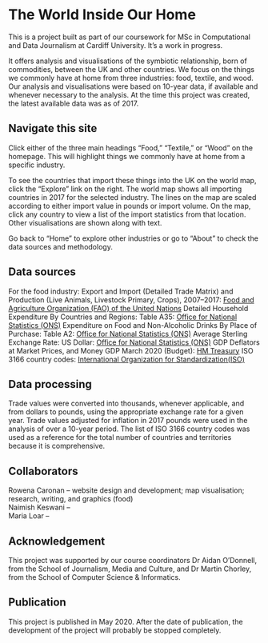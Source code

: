 # The World Inside Our Home

This is a project built as part of our coursework for MSc in Computational and Data Journalism at Cardiff University. It’s a work in progress.

It offers analysis and visualisations of the symbiotic relationship, born of commodities, between the UK and other countries. We focus on the things we commonly have at home from three industries: food, textile, and wood. Our analysis and visualisations were based on 10-year data, if available and whenever necessary to the analysis. At the time this project was created, the latest available data was as of 2017.

## Navigate this site

Click either of the three main headings “Food,” “Textile,” or “Wood” on the homepage. This will highlight things we commonly have at home from a specific industry.

To see the countries that import these things into the UK on the world map, click the “Explore” link on the right. The world map shows all importing countries in 2017 for the selected industry. The lines on the map are scaled according to either import value in pounds or import volume. On the map, click any country to view a list of the import statistics from that location. Other visualisations are shown along with text.

Go back to “Home” to explore other industries or go to “About” to check the data sources and methodology.

## Data sources

For the food industry:
Export and Import (Detailed Trade Matrix) and Production (Live Animals, Livestock Primary, Crops), 2007–2017: [Food and Agriculture Organization (FAO) of the United Nations](http://www.fao.org/faostat/en/#data/TM)
Detailed Household Expenditure By Countries and Regions: Table A35: [Office for National Statistics (ONS)](https://www.ons.gov.uk/peoplepopulationandcommunity/personalandhouseholdfinances/expenditure/datasets/detailedhouseholdexpenditurebycountriesandregionsuktablea35)
Expenditure on Food and Non-Alcoholic Drinks By Place of Purchase: Table A2: [Office for National Statistics (ONS)]( https://www.ons.gov.uk/peoplepopulationandcommunity/personalandhouseholdfinances/expenditure/datasets/expenditureonfoodandnonalcoholicdrinksbyplaceofpurchaseukfinancialyearending2016tablea2)
Average Sterling Exchange Rate: US Dollar: [Office for National Statistics (ONS)](https://www.ons.gov.uk/economy/nationalaccounts/balanceofpayments/timeseries/auss/mret/previous)
GDP Deflators at Market Prices, and Money GDP March 2020 (Budget): [HM Treasury](https://www.gov.uk/government/statistics/gdp-deflators-at-market-prices-and-money-gdp-march-2020-budget)
ISO 3166 country codes: [International Organization for Standardization(ISO)](https://www.iso.org/iso-3166-country-codes.html)

## Data processing

Trade values were converted into thousands, whenever applicable, and from dollars to pounds, using the appropriate exchange rate for a given year. Trade values adjusted for inflation in 2017 pounds were used in the analysis of over a 10-year period.
The list of ISO 3166 country codes was used as a reference for the total number of countries and territories because it is comprehensive.

## Collaborators

Rowena Caronan – website design and development; map visualisation; research, writing, and graphics (food)  
Naimish Keswani –  
Maria Loar –  

## Acknowledgement

This project was supported by our course coordinators Dr Aidan O’Donnell, from the School of Journalism, Media and Culture, and Dr Martin Chorley, from the School of Computer Science & Informatics.

## Publication

This project is published in May 2020. After the date of publication, the development of the project will probably be stopped completely.

